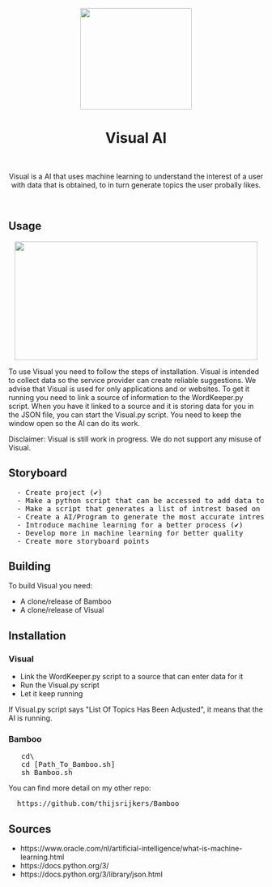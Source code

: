  <p align="center"><img src="https://media2.giphy.com/media/IJN8K3ogDXbh657ZBV/giphy.gif" width="220" height="200"> </p>
<h1 align="center"> Visual AI </h1>
<br>
<p align="center">Visual is a AI that uses machine learning to understand the interest of a user with data that is obtained, to in turn generate topics the user probally likes.</p>
<br>

<h2> Usage</h2>

<p align="center"><img src="https://media4.giphy.com/media/ondcObRzXHxIANFAJ0/giphy.gif" width="480" height="234"> </p>
<p>To use Visual you need to follow the steps of installation. Visual is intended to collect data so the service provider can create reliable suggestions. We advise that Visual is used for only applications and or websites. To get it running you need to link a source of information to the WordKeeper.py script. When you have it linked to a source and it is storing data for you in the JSON file, you can start the Visual.py script. You need to keep the window open so the AI can do its work.</p>

<p> Disclaimer: Visual is still work in progress. We do not support any misuse of Visual.</p>

<h2> Storyboard</h2>
  <pre>
  - Create project (✔)
  - Make a python script that can be accessed to add data to some kind of storage (✔)
  - Make a script that generates a list of intrest based on the most used words/terms. (✔)
  - Create a AI/Program to generate the most accurate intrest list all the time (✔)
  - Introduce machine learning for a better process (✔)
  - Develop more in machine learning for better quality
  - Create more storyboard points</pre>
  
## Building
To build Visual you need:
- A clone/release of Bamboo
- A clone/release of Visual

<h2> Installation</h2>
  <h3> Visual</h3>
  <ul>
    <li>Link the WordKeeper.py script to a source that can enter data for it</li>
    <li>Run the Visual.py script</li>
    <li>Let it keep running</li>
  </ul>
  <p> If Visual.py script says "List Of Topics Has Been Adjusted", it means that the AI is running.</p>
  
 <h3> Bamboo</h3>
 
 <pre>
   cd\
   cd [Path_To_Bamboo.sh]
   sh Bamboo.sh</pre>

   You can find more detail on my other repo:
  <pre>
  https://github.com/thijsrijkers/Bamboo</pre>
  
<h2> Sources</h2>
<ul>
  <li>https://www.oracle.com/nl/artificial-intelligence/what-is-machine-learning.html</li>
  <li>https://docs.python.org/3/</li>
  <li>https://docs.python.org/3/library/json.html</li>
</ul>



